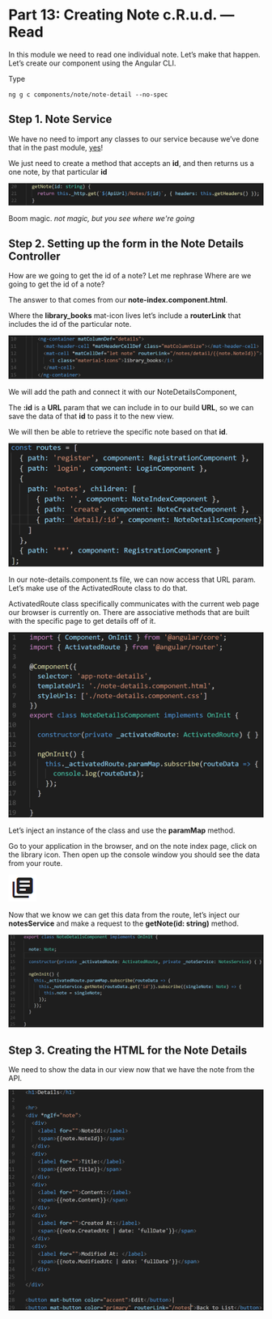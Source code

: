 # Part 13: Creating Note c.R.u.d. — Read

In this module we need to read one individual note. Let’s make that happen. Let’s create our component using the Angular CLI.

Type

```text
ng g c components/note/note-detail --no-spec
```

## Step 1. Note Service

We have no need to import any classes to our service because we’ve done that in the past module, [yes](https://media.giphy.com/media/89x4osEodHEoo/200w.gif)!

We just need to create a method that accepts an **id**, and then returns us a one note, by that particular **id**

![Logo Title Text 1](.gitbook/assets/00%20%281%29.PNG)

Boom magic. _not magic, but you see where we're going_

## Step 2. Setting up the form in the Note Details Controller

How are we going to get the id of a note? Let me rephrase Where are we going to get the id of a note?

The answer to that comes from our **note-index.component.html**.

Where the **library\_books** mat-icon lives let’s include a **routerLink** that includes the id of the particular note.

![Logo Title Text 1](.gitbook/assets/01.PNG)

We will add the path and connect it with our NoteDetailsComponent,

The **:id** is a **URL** param that we can include in to our build **URL**, so we can save the data of that **id** to pass it to the new view.

We will then be able to retrieve the specific note based on that **id**.

![Logo Title Text 1](.gitbook/assets/03%20%288%29.PNG)

In our note-details.component.ts file, we can now access that URL param. Let’s make use of the ActivatedRoute class to do that.

ActivatedRoute class specifically communicates with the current web page our browser is currently on. There are associative methods that are built with the specific page to get details off of it.

![Logo Title Text 1](.gitbook/assets/04%20%282%29.PNG)

Let’s inject an instance of the class and use the **paramMap** method.

Go to your application in the browser, and on the note index page, click on the library icon. Then open up the console window you should see the data from your route. 

![Logo Title Text 1](.gitbook/assets/05%20%283%29.PNG)

Now that we know we can get this data from the route, let’s inject our **notesService** and make a request to the **getNote\(id: string\)** method.

![Logo Title Text 1](.gitbook/assets/06%20%283%29.PNG)

## Step 3. Creating the HTML for the Note Details

We need to show the data in our view now that we have the note from the API.

![Logo Title Text 1](.gitbook/assets/07.PNG)


